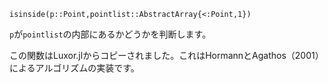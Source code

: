 ```
isinside(p::Point,pointlist::AbstractArray{<:Point,1})
```

`p`が`pointlist`の内部にあるかどうかを判断します。

この関数はLuxor.jlからコピーされました。これはHormannとAgathos（2001）によるアルゴリズムの実装です。
